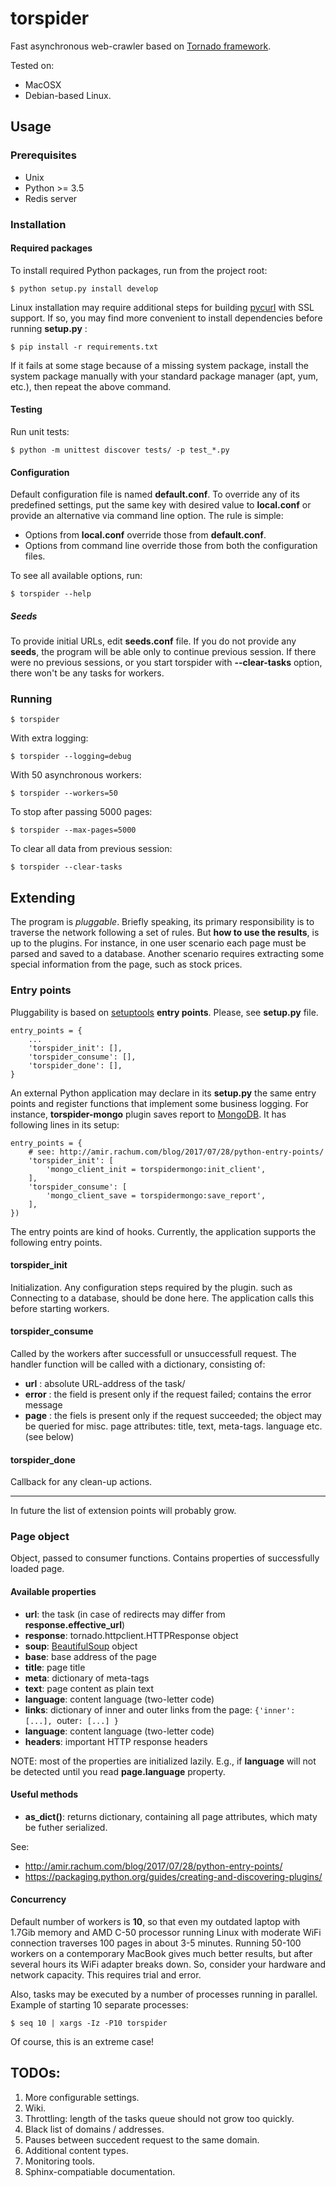 # torspider

Fast asynchronous web-crawler based on [Tornado framework](http://tornadoweb.org).

Tested on:

* MacOSX
* Debian-based Linux.

## Usage

### Prerequisites

* Unix
* Python >= 3.5
* Redis server

### Installation

#### Required packages

To install required Python packages, run from the project root:

```
$ python setup.py install develop
```

Linux installation may require additional steps for building
[pycurl](http://pycurl.io) with SSL support. If so, you may find more convenient
to install dependencies before running **setup.py** :

```
$ pip install -r requirements.txt
```

If it fails at some stage because of a missing system package, install the
system package manually with your standard package manager (apt, yum, etc.),
then repeat the above command.

#### Testing

Run unit tests:

```
$ python -m unittest discover tests/ -p test_*.py
```

#### Configuration

Default configuration file is named **default.conf**. To override any of its
predefined settings, put the same key with desired value to **local.conf** or
provide an alternative via command line option. The rule is simple:

* Options from **local.conf** override those from  **default.conf**.
* Options from command line override those from both the configuration files.

To see all available options, run:

```
$ torspider --help
```

##### Seeds

To provide initial URLs, edit **seeds.conf** file. If you do not provide any
**seeds**, the program will be able only to continue previous session. If there
were no previous sessions, or you start torspider with **--clear-tasks** option,
there won't be any tasks for workers.

### Running

```
$ torspider
```

With extra logging:

```
$ torspider --logging=debug
```

With 50 asynchronous workers:

```
$ torspider --workers=50
```

To stop after passing 5000 pages:

```
$ torspider --max-pages=5000
```

To clear all data from previous session:

```
$ torspider --clear-tasks
```

## Extending

The program is *pluggable*. Briefly speaking, its primary responsibility is to
traverse the network following a set of rules. But **how to use the results**,
is up to the plugins. For instance, in one user scenario each page must be
parsed and saved to a database. Another scenario requires extracting some special
information from the page, such as stock prices.

### Entry points

Pluggability is based on [setuptools](https://setuptools.readthedocs.io/en/latest/)
**entry points**. Please, see **setup.py** file.

```
entry_points = {
    ...
    'torspider_init': [],
    'torspider_consume': [],
    'torspider_done': [],
}
```

An external Python application may declare in its **setup.py** the same entry
points and register functions that implement some business logging. For instance,
**torspider-mongo** plugin saves report to [MongoDB](https://docs.mongodb.com/manual/).
 It has following lines in its setup:

```
entry_points = {
    # see: http://amir.rachum.com/blog/2017/07/28/python-entry-points/
    'torspider_init': [
        'mongo_client_init = torspidermongo:init_client',
    ],
    'torspider_consume': [
        'mongo_client_save = torspidermongo:save_report',
    ],
})
```

The entry points are kind of hooks. Currently, the application supports the
following entry points.

#### torspider_init

Initialization. Any configuration steps required by the plugin. such as Connecting
to a database, should be done here. The application calls this before starting workers.

#### torspider_consume

Called by the workers after successfull or unsuccessfull request. The handler
function will be called with a dictionary, consisting of:

* **url** : absolute URL-address of the task/
* **error** : the field is present only if the request failed; contains the error message
* **page** : the fiels is present only if the request succeeded; the object may be queried for
             misc. page attributes: title, text, meta-tags. language etc. (see below)

#### torspider_done

Callback for any clean-up actions.

- - -
In future the list of extension points will probably grow.

### Page object

Object, passed to consumer functions. Contains properties of successfully loaded
page.

#### Available properties

* **url**: the task (in case of redirects may differ from **response.effective_url**)
* **response**: tornado.httpclient.HTTPResponse object
* **soup**: [BeautifulSoup](https://www.crummy.com/software/BeautifulSoup/bs4/doc/) object
* **base**: base address of the page
* **title**: page title
* **meta**: dictionary of meta-tags
* **text**: page content as plain text
* **language**: content language (two-letter code)
* **links**: dictionary of inner and outer links from the page:
             `{'inner': [...], `outer`: [...] }`
* **language**: content language (two-letter code)
* **headers**: important HTTP response headers

NOTE: most of the properties are initialized lazily. E.g., if **language** will not be detected
until you read **page.language** property.

#### Useful methods

* **as_dict()**: returns dictionary, containing all page attributes, which
                  maty be futher serialized.





See:

* http://amir.rachum.com/blog/2017/07/28/python-entry-points/
* https://packaging.python.org/guides/creating-and-discovering-plugins/


#### Concurrency

Default number of workers is **10**, so that even my outdated laptop
with 1.7Gib memory and AMD C-50 processor running Linux with moderate WiFi
connection traverses 100 pages in about 3-5 minutes. Running 50-100 workers on
a contemporary MacBook gives much better results, but after several hours its
WiFi adapter breaks down. So, consider your hardware and network capacity.
This requires trial and error.

Also, tasks may be executed by a number of processes running in parallel. Example
of starting 10 separate processes:

```
$ seq 10 | xargs -Iz -P10 torspider
```
Of course, this is an extreme case!


## TODOs:

1. More configurable settings.
1. Wiki.
1. Throttling: length of the tasks queue should not grow too quickly.
1. Black list of domains / addresses.
1. Pauses between succedent request to the same domain.
1. Additional content types.
1. Monitoring tools.
1. Sphinx-compatiable documentation.
